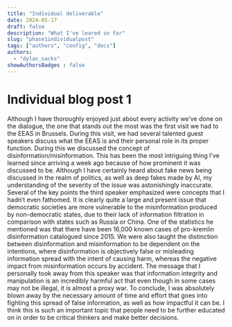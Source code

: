 ```yaml
---
title: "Individual deliverable"
date: 2024-05-17
draft: false
description: "What I've leared so far"
slug: "phase1individualpost"
tags: ["authors", "config", "docs"]
authors:
  - "dylan_sacks"
showAuthorsBadges : false
---
```


# Individual blog post 1
Although I have thoroughly enjoyed just about every activity we’ve done on the dialogue, the one that stands out the most was the first visit we had to the EEAS in Brussels. During this visit, we had several talented guest speakers discuss what the EEAS is and their personal role in its proper function. During this we discussed the concept of disinformation/misinformation. This has been the most intriguing thing I’ve learned since arriving a week ago because of how prominent it was discussed to be. Although I have certainly heard about fake news being discussed in the realm of politics, as well as deep fakes made by AI, my understanding of the severity of the issue was astonishingly inaccurate. Several of the key points the third speaker emphasized were concepts that I hadn’t even fathomed. It is clearly quite a large and present issue that democratic societies are more vulnerable to the misinformation produced by non-democratic states, due to their lack of information filtration in comparison with states such as Russia or China. One of the statistics he mentioned was that there have been 16,000 known cases of pro-kremlin disinformation catalogued since 2015. We were also taught the distinction between disinformation and misinformation to be dependent on the intentions, where disinformation is objectively false or misleading information spread with the intent of causing harm, whereas the negative impact from misinformation occurs by accident. The message that I personally took away from this speaker was that information integrity and manipulation is an incredibly harmful act that even though in some cases may not be illegal, it is almost a proxy war. To conclude, I was absolutely blown away by the necessary amount of time and effort that goes into fighting this spread of false information, as well as how impactful it can be. I think this is such an important topic that people need to be further educated on in order to be critical thinkers and make better decisions.


